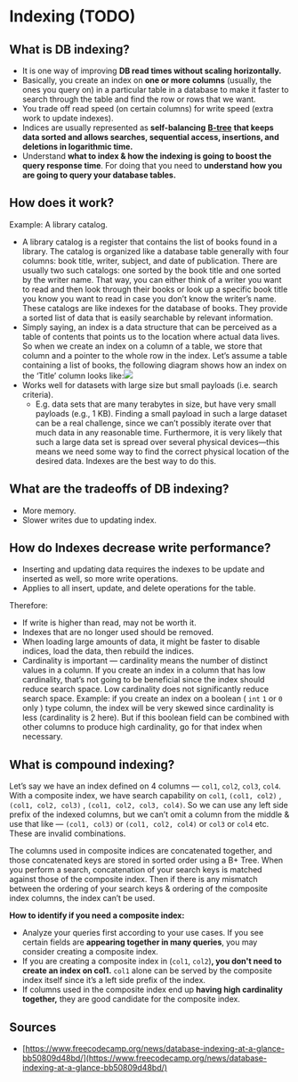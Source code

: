 # Indexing \(TODO\)

## What is DB indexing?

* It is one way of improving **DB read times without scaling horizontally.**
* Basically, you create an index on **one or more columns** \(usually, the ones you query on\) in a particular table in a database to make it faster to search through the table and find the row or rows that we want. 
* You trade off read speed \(on certain columns\) for write speed \(extra work to update indexes\). 
* Indices are usually represented as **self-balancing** [**B-tree**](https://en.wikipedia.org/wiki/B-tree) **that keeps data sorted and allows searches, sequential access, insertions, and deletions in logarithmic time.**
* Understand **what to index & how the indexing is going to boost the query response time**. For doing that you need to **understand how you are going to query your database tables.**

## How does it work? 

Example: A library catalog. 

* A library catalog is a register that contains the list of books found in a library. The catalog is organized like a database table generally with four columns: book title, writer, subject, and date of publication. There are usually two such catalogs: one sorted by the book title and one sorted by the writer name. That way, you can either think of a writer you want to read and then look through their books or look up a specific book title you know you want to read in case you don’t know the writer’s name. These catalogs are like indexes for the database of books. They provide a sorted list of data that is easily searchable by relevant information.
* Simply saying, an index is a data structure that can be perceived as a table of contents that points us to the location where actual data lives. So when we create an index on a column of a table, we store that column and a pointer to the whole row in the index. Let’s assume a table containing a list of books, the following diagram shows how an index on the ‘Title’ column looks like:![](https://www.educative.io/api/collection/5668639101419520/5649050225344512/page/5681717746597888/image/5684961520648192.png)
* Works well for datasets with large size but small payloads \(i.e. search criteria\). 
  * E.g. data sets that are many terabytes in size, but have very small payloads \(e.g., 1 KB\). Finding a small payload in such a large dataset can be a real challenge, since we can’t possibly iterate over that much data in any reasonable time. Furthermore, it is very likely that such a large data set is spread over several physical devices—this means we need some way to find the correct physical location of the desired data. Indexes are the best way to do this.

## What are the tradeoffs of DB indexing? 

* More memory. 
* Slower writes due to updating index.

## How do Indexes decrease write performance?

* Inserting and updating data requires the indexes to be update and inserted as well, so more write operations. 
* Applies to all insert, update, and delete operations for the table. 

Therefore: 

* If write is higher than read, may not be worth it. 
* Indexes that are no longer used should be removed.
* When loading large amounts of data, it might be faster to disable indices, load the data, then rebuild the indices.
* Cardinality is important — cardinality means the number of distinct values in a column. If you create an index in a column that has low cardinality, that’s not going to be beneficial since the index should reduce search space. Low cardinality does not significantly reduce search space.  Example: if you create an index on a boolean \( `int` `1` or `0` only \) type column, the index will be very skewed since cardinality is less \(cardinality is 2 here\). But if this boolean field can be combined with other columns to produce high cardinality, go for that index when necessary.

## What is compound indexing? 

Let’s say we have an index defined on 4 columns — `col1`, `col2`, `col3`, `col4`. With a composite index, we have search capability on `col1`, `(col1, col2)` , `(col1, col2, col3)` , `(col1, col2, col3, col4)`. So we can use any left side prefix of the indexed columns, but we can’t omit a column from the middle & use that like — `(col1, col3)` or `(col1, col2, col4)` or `col3` or `col4` etc. These are invalid combinations.

The columns used in composite indices are concatenated together, and those concatenated keys are stored in sorted order using a B+ Tree. When you perform a search, concatenation of your search keys is matched against those of the composite index. Then if there is any mismatch between the ordering of your search keys & ordering of the composite index columns, the index can’t be used.

**How to identify if you need a composite index:**

* Analyze your queries first according to your use cases. If you see certain fields are **appearing together in many queries**, you may consider creating a composite index.
* If you are creating a composite index in \(`col1`, `col2`\)**, you don't need to create an index on col1.**  `col1` alone can be served by the composite index itself since it’s a left side prefix of the index.
* If columns used in the composite index end up **having high cardinality together,** they are good candidate for the composite index.

## Sources

* [https://www.freecodecamp.org/news/database-indexing-at-a-glance-bb50809d48bd/](https://www.freecodecamp.org/news/database-indexing-at-a-glance-bb50809d48bd/)



